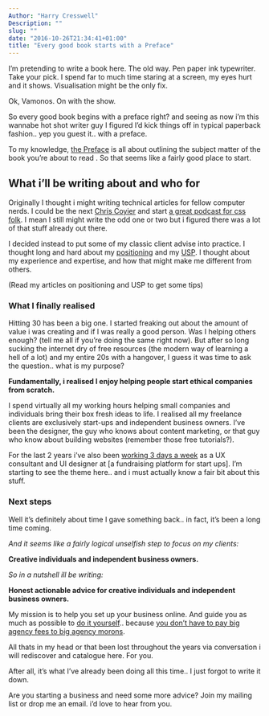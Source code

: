 ```yaml
---
Author: "Harry Cresswell"
Description: ""
slug: ""
date: "2016-10-26T21:34:41+01:00"
title: "Every good book starts with a Preface"
---
```



I’m pretending to write a book here. The old way. Pen paper ink typewriter. Take your pick. I spend far to much time staring at a screen, my eyes hurt and it shows. Visualisation might be the only fix.<!--more-->

Ok, Vamonos. On with the show.

So every good book begins with a preface right? and seeing as now i’m this wannabe hot shot writer guy I figured I’d kick things off in typical paperback fashion.. yep you guest it.. with a preface.

To my knowledge, [the Preface](http://www.com) is all about outlining the subject matter of the book you’re about to read . So that seems like a fairly good place to start.


## What i’ll be writing about and who for

Originally I thought i might writing technical articles for fellow computer nerds. I could be the next [Chris Coyier](http://www.com) and start [a great podcast for css folk](http://www.com). I mean I still might write the odd one or two but i figured there was a lot of that stuff already out there.

I decided instead to put some of my classic client advise into practice. I thought long and hard about my [positioning](http://www.com) and my [USP](http://www.com). I thought about my experience and expertise, and how that might make me different from others.

(Read my articles on positioning and USP to get some tips)

### What I finally realised

Hitting 30 has been a big one. I started freaking out about the amount of value i was creating and if I was really a good person. Was I helping others enough? (tell me all if you’re doing the same right now). But after so long sucking the internet dry of free resources (the modern way of learning a hell of a lot) and my entire 20s with a hangover, I guess it was time to ask the question.. what is my purpose?

**Fundamentally, i realised I enjoy helping people start ethical companies from scratch.**

I spend virtually all my working hours helping small companies and individuals bring their box fresh ideas to life. I realised all my freelance clients are exclusively start-ups and independent business owners. I’ve been the designer, the guy who knows about content marketing, or that guy who know about building websites (remember those free tutorials?).

For the last 2 years i’ve also been [working 3 days a week](http://www.com) as a UX consultant and UI designer at [a fundraising platform for start ups]. I’m starting to see the theme here.. and i must actually know a fair bit about this stuff.


### Next steps

Well it’s definitely about time I gave something back.. in fact, it’s been a long time coming.

*And it seems like a fairly logical unselfish step to focus on my clients:*

**Creative individuals and independent business owners.**

*So in a nutshell ill be writing:*

**Honest actionable advice for creative individuals and independent business owners.**

My mission is to help you set up your business online. And guide you as much as possible to [do it yourself](http://www.com).. because [you don’t have to pay big agency fees to big agency morons](http://www.com).

All thats in my head or that been lost throughout the years via conversation i will rediscover and catalogue here. For you.

After all, it’s what I’ve already been doing all this time.. I just forgot to write it down.

Are you starting a business and need some more advice? Join my mailing list or drop me an email. i’d love to hear from you.

